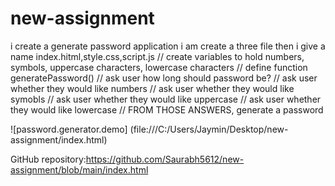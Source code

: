 # new-assignment
i create a generate password application 
i am create a three file then i give a name index.hitml,style.css,script.js
// create variables to hold numbers, symbols, uppercase characters, lowercase characters
// define function generatePassword()
// ask user how long should password be?
// ask user whether they would like numbers
// ask user whether they would like symobls
// ask user whether they would like uppercase
// ask user whether they would like lowercase
// FROM THOSE ANSWERS, generate a password

![password.generator.demo] (file:///C:/Users/Jaymin/Desktop/new-assignment/index.html)

GitHub repository:https://github.com/Saurabh5612/new-assignment/blob/main/index.html